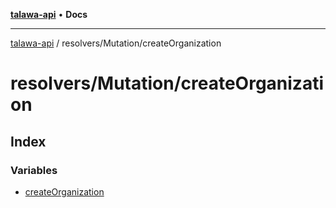 [**talawa-api**](../../../README.md) • **Docs**

***

[talawa-api](../../../modules.md) / resolvers/Mutation/createOrganization

# resolvers/Mutation/createOrganization

## Index

### Variables

- [createOrganization](variables/createOrganization.md)
